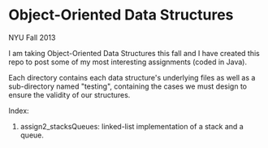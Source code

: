 Object-Oriented Data Structures
===============================
 
 NYU Fall 2013
 
I am taking Object-Oriented Data Structures this fall and I have created this repo
to post some of my most interesting assignments (coded in Java).

Each directory contains each data structure's underlying files as well as a
sub-directory named "testing", containing the cases we must design to
ensure the validity of our structures.

Index:
1. assign2_stacksQueues: linked-list implementation of a stack and a queue.

